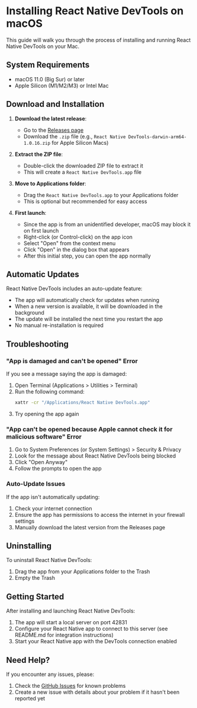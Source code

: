 # Installing React Native DevTools on macOS

This guide will walk you through the process of installing and running React Native DevTools on your Mac.

## System Requirements

- macOS 11.0 (Big Sur) or later
- Apple Silicon (M1/M2/M3) or Intel Mac

## Download and Installation

1. **Download the latest release**:

   - Go to the [Releases page](https://github.com/lovesworking/rn-better-dev-tools/releases)
   - Download the `.zip` file (e.g., `React Native DevTools-darwin-arm64-1.0.16.zip` for Apple Silicon Macs)

2. **Extract the ZIP file**:

   - Double-click the downloaded ZIP file to extract it
   - This will create a `React Native DevTools.app` file

3. **Move to Applications folder**:

   - Drag the `React Native DevTools.app` to your Applications folder
   - This is optional but recommended for easy access

4. **First launch**:
   - Since the app is from an unidentified developer, macOS may block it on first launch
   - Right-click (or Control-click) on the app icon
   - Select "Open" from the context menu
   - Click "Open" in the dialog box that appears
   - After this initial step, you can open the app normally

## Automatic Updates

React Native DevTools includes an auto-update feature:

- The app will automatically check for updates when running
- When a new version is available, it will be downloaded in the background
- The update will be installed the next time you restart the app
- No manual re-installation is required

## Troubleshooting

### "App is damaged and can't be opened" Error

If you see a message saying the app is damaged:

1. Open Terminal (Applications > Utilities > Terminal)
2. Run the following command:
   ```bash
   xattr -cr "/Applications/React Native DevTools.app"
   ```
3. Try opening the app again

### "App can't be opened because Apple cannot check it for malicious software" Error

1. Go to System Preferences (or System Settings) > Security & Privacy
2. Look for the message about React Native DevTools being blocked
3. Click "Open Anyway"
4. Follow the prompts to open the app

### Auto-Update Issues

If the app isn't automatically updating:

1. Check your internet connection
2. Ensure the app has permissions to access the internet in your firewall settings
3. Manually download the latest version from the Releases page

## Uninstalling

To uninstall React Native DevTools:

1. Drag the app from your Applications folder to the Trash
2. Empty the Trash

## Getting Started

After installing and launching React Native DevTools:

1. The app will start a local server on port 42831
2. Configure your React Native app to connect to this server (see README.md for integration instructions)
3. Start your React Native app with the DevTools connection enabled

## Need Help?

If you encounter any issues, please:

1. Check the [GitHub Issues](https://github.com/lovesworking/rn-better-dev-tools/issues) for known problems
2. Create a new issue with details about your problem if it hasn't been reported yet
